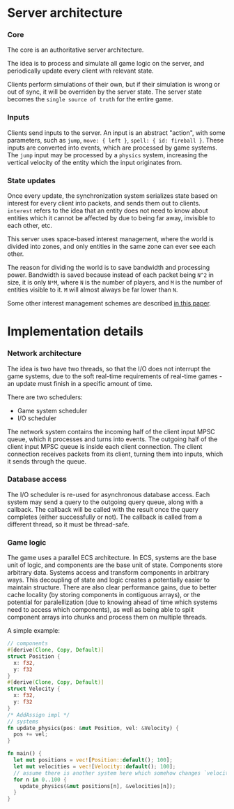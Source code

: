 # Server architecture

### Core

The core is an authoritative server architecture. 

The idea is to process and simulate all game logic on the server, and periodically update every client with relevant state. 

Clients perform simulations of their own, but if their simulation is wrong or out of sync, it will be overriden by the server state. The server state becomes the `single source of truth` for the entire game. 

### Inputs

Clients send inputs to the server. An input is an abstract "action", with some parameters, such as `jump`, `move: { left }`, `spell: { id: fireball }`. These inputs are converted into events, which are processed by game systems. The `jump` input may be processed by a `physics` system, increasing the vertical velocity of the entity which the input originates from.

### State updates

Once every update, the synchronization system serializes state based on interest for every client into packets, and sends them out to clients. `interest` refers to the idea that an entity does not need to know about entities which it cannot be affected by due to being far away, invisible to each other, etc.

This server uses space-based interest management, where the world is divided into zones, and only entities in the same zone can ever see each other.

The reason for dividing the world is to save bandwidth and processing power. Bandwidth is saved because instead of each packet being `N^2` in size, it is only `N*M`, where `N` is the number of players, and `M` is the number of entities visible to it. `M` will almost always be far lower than `N`.

Some other interest management schemes are described [in this paper](https://www.cs.mcgill.ca/~jboula2/thesis.pdf).

# Implementation details

### Network architecture

The idea is two have two threads, so that the I/O does not interrupt the game systems, due to the soft real-time requirements of real-time games - an update must finish in a specific amount of time. 

There are two schedulers:
* Game system scheduler
* I/O scheduler

The network system contains the incoming half of the client input MPSC queue, which it processes and turns into events. The outgoing half of the client input MPSC queue is inside each client connection. The client connection receives packets from its client, turning them into inputs, which it sends through the queue.

### Database access

The I/O scheduler is re-used for asynchronous database access. Each system may send a query to the outgoing query queue, along with a callback. The callback will be called with the result once the query completes (either successfully or not). The callback is called from a different thread, so it must be thread-safe.

### Game logic

The game uses a parallel ECS architecture. In ECS, systems are the base unit of logic, and components are the base unit of state. Components store arbitrary data. Systems access and transform components in arbitrary ways. This decoupling of state and logic creates a potentially easier to maintain structure. There are also clear performance gains, due to better cache locality (by storing components in contiguous arrays), or the potential for paralellization (due to knowing ahead of time which systems need to access which components), as well as being able to split component arrays into chunks and process them on multiple threads.

A simple example:
```rust
// components
#[derive(Clone, Copy, Default)]
struct Position {
  x: f32,
  y: f32
}
#[derive(Clone, Copy, Default)]
struct Velocity {
  x: f32,
  y: f32
}
/* AddAssign impl */
// systems
fn update_physics(pos: &mut Position, vel: &Velocity) {
  pos += vel;
}

fn main() {
  let mut positions = vec![Position::default(); 100];
  let mut velocities = vec![Velocity::default(); 100];
  // assume there is another system here which somehow changes `velocities`
  for n in 0..100 {
    update_physics(&mut positions[n], &velocities[n]);
  }
}
```